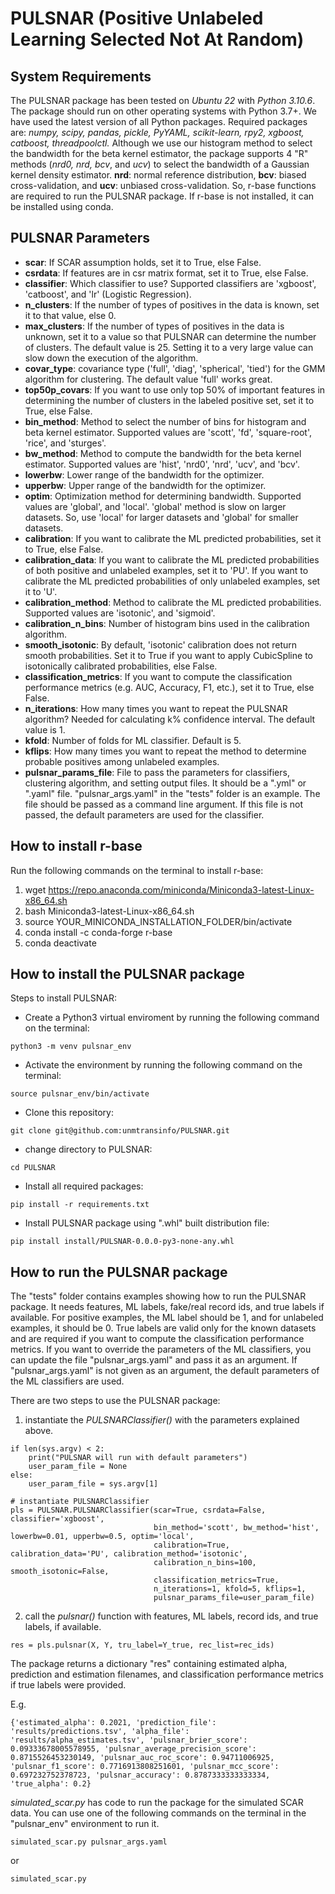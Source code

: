 # PULSNAR (Positive Unlabeled Learning Selected Not At Random)

## System Requirements
The PULSNAR package has been tested on *Ubuntu 22* with *Python 3.10.6*. The package should run on other operating systems with Python 3.7+. We have used the latest version of all Python packages. Required packages are: *numpy, scipy, pandas, pickle, PyYAML, scikit-learn, rpy2, xgboost, catboost, threadpoolctl.*
Although we use our histogram method to select the bandwidth for the beta kernel estimator, the package supports 4 "R" methods (*nrd0, nrd, bcv*, and *ucv*) to select the bandwidth of a Gaussian kernel density estimator. **nrd**: normal reference distribution, **bcv**: biased cross-validation, and **ucv**: unbiased cross-validation. So, r-base functions are required to run the PULSNAR package. If r-base is not installed, it can be installed using conda. 

## PULSNAR Parameters
- **scar**: If SCAR assumption holds, set it to True, else False.
- **csrdata**: If features are in csr matrix format, set it to True, else False.
- **classifier**: Which classifier to use? Supported classifiers are 'xgboost', 'catboost', and 'lr' (Logistic Regression).
- **n_clusters**: If the number of types of positives in the data is known, set it to that value, else 0.
- **max_clusters**: If the number of types of positives in the data is unknown, set it to a value so that PULSNAR can determine the number of clusters. The default value is 25. Setting it to a very large value can slow down the execution of the algorithm.
- **covar_type**: covariance type ('full', 'diag', 'spherical', 'tied') for the GMM algorithm for clustering. The default value 'full' works great.
- **top50p_covars**: If you want to use only top 50% of important features in determining the number of clusters in the labeled positive set, set it to True, else False.
- **bin_method**: Method to select the number of bins for histogram and beta kernel estimator. Supported values are 'scott', 'fd', 'square-root', 'rice', and 'sturges'.
- **bw_method**: Method to compute the bandwidth for the beta kernel estimator. Supported values are 'hist', 'nrd0', 'nrd', 'ucv', and 'bcv'.
- **lowerbw**: Lower range of the bandwidth for the optimizer.
- **upperbw**: Upper range of the bandwidth for the optimizer.
- **optim**: Optimization method for determining bandwidth. Supported values are 'global', and 'local'. 'global' method is slow on larger datasets. So, use 'local' for larger datasets and 'global' for smaller datasets.
- **calibration**: If you want to calibrate the ML predicted probabilities, set it to True, else False.
- **calibration_data**: If you want to calibrate the ML predicted probabilities of both positive and unlabeled examples, set it to 'PU'. If you want to calibrate the ML predicted probabilities of only unlabeled examples, set it to 'U'.
- **calibration_method**: Method to calibrate the ML predicted probabilities. Supported values are 'isotonic', and 'sigmoid'.
- **calibration_n_bins**: Number of histogram bins used in the calibration algorithm.
- **smooth_isotonic**: By default, 'isotonic' calibration does not return smooth probabilities. Set it to True if you want to apply CubicSpline to isotonically calibrated probabilities, else False.
- **classification_metrics**: If you want to compute the classification performance metrics (e.g. AUC, Accuracy, F1, etc.), set it to True, else False.
- **n_iterations**: How many times you want to repeat the PULSNAR algorithm? Needed for calculating k% confidence interval. The default value is 1.
- **kfold**: Number of folds for ML classifier. Default is 5.
- **kflips**: How many times you want to repeat the method to determine probable positives among unlabeled examples.
- **pulsnar_params_file**: File to pass the parameters for classifiers, clustering algorithm, and setting output files. It should be a ".yml" or ".yaml" file. "pulsnar_args.yaml" in the "tests" folder is an example. The file should be passed as a command line argument. If this file is not passed, the default parameters are used for the classifier.

## How to install r-base 
Run the following commands on the terminal to install r-base:
1. wget https://repo.anaconda.com/miniconda/Miniconda3-latest-Linux-x86_64.sh
2. bash Miniconda3-latest-Linux-x86_64.sh
3. source YOUR_MINICONDA_INSTALLATION_FOLDER/bin/activate
4. conda install -c conda-forge r-base
5. conda deactivate

## How to install the PULSNAR package
Steps to install PULSNAR:

- Create a Python3 virtual enviroment by running the following command on the terminal: 

```
python3 -m venv pulsnar_env
```

- Activate the environment by running the following command on the terminal:

```
source pulsnar_env/bin/activate
```

- Clone this repository:

``` 
git clone git@github.com:unmtransinfo/PULSNAR.git 
```

- change directory to PULSNAR:

```
cd PULSNAR
```

- Install all required packages:

```
pip install -r requirements.txt
```

- Install PULSNAR package using ".whl" built distribution file:

```
pip install install/PULSNAR-0.0.0-py3-none-any.whl
```

## How to run the PULSNAR package
The "tests" folder contains examples showing how to run the PULSNAR package. It needs features, ML labels, fake/real record ids, and true labels if available. For positive examples, the ML label should be 1, and for unlabeled examples, it should be 0. True labels are valid only for the known datasets and are required if you want to compute the classification performance metrics. If you want to override the parameters of the ML classifiers, you can update the file "pulsnar_args.yaml" and pass it as an argument. If "pulsnar_args.yaml" is not given as an argument, the default parameters of the ML classifiers are used.

There are two steps to use the PULSNAR package:
1. instantiate the *PULSNARClassifier()* with the parameters explained above.

```
if len(sys.argv) < 2:
    print("PULSNAR will run with default parameters")
    user_param_file = None
else:
    user_param_file = sys.argv[1]

# instantiate PULSNARClassifier
pls = PULSNAR.PULSNARClassifier(scar=True, csrdata=False, classifier='xgboost',
                                bin_method='scott', bw_method='hist', lowerbw=0.01, upperbw=0.5, optim='local',
                                calibration=True, calibration_data='PU', calibration_method='isotonic',
                                calibration_n_bins=100, smooth_isotonic=False,
                                classification_metrics=True,
                                n_iterations=1, kfold=5, kflips=1,
                                pulsnar_params_file=user_param_file)
```
2. call the *pulsnar()* function with features, ML labels, record ids, and true labels, if available.

```
res = pls.pulsnar(X, Y, tru_label=Y_true, rec_list=rec_ids)
```
The package returns a dictionary "res" containing estimated alpha, prediction and estimation filenames, and classification performance metrics if true labels were provided.

E.g.
```
{'estimated_alpha': 0.2021, 'prediction_file': 'results/predictions.tsv', 'alpha_file': 'results/alpha_estimates.tsv', 'pulsnar_brier_score': 0.09333678005578955, 'pulsnar_average_precision_score': 0.8715526453230149, 'pulsnar_auc_roc_score': 0.94711006925, 'pulsnar_f1_score': 0.7716913808251601, 'pulsnar_mcc_score': 0.697232752378723, 'pulsnar_accuracy': 0.8787333333333334, 'true_alpha': 0.2}
```
*simulated_scar.py* has code to run the package for the simulated SCAR data. You can use one of the following commands on the terminal in the "pulsnar_env" environment to run it.

```
simulated_scar.py pulsnar_args.yaml
```
or 
```
simulated_scar.py 
